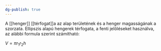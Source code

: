 ```yaml
---
dg-publish: true
---
```

A [[henger]] [[térfogat]]a az alap területének és a henger magasságának a szorzata. Ellipszis alapú hengerek térfogata, a fenti jelöléseket használva, az alábbi formula szerint számítható:

$V=\pi r_{1}r_{2}h$
